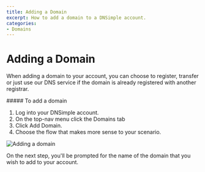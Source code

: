 ```yaml
---
title: Adding a Domain
excerpt: How to add a domain to a DNSimple account.
categories:
- Domains
---
```


# Adding a Domain

When adding a domain to your account, you can choose to register, transfer or just use our DNS service if the domain is already registered with another registrar.

<div class="section-steps" markdown="1">
##### To add a domain

1.  Log into your DNSimple account.
1.  On the top-nav menu click the <label>Domains</label> tab
1.  Click <label>Add Domain</label>.
1.  Choose the flow that makes more sense to your scenario.
</div>

![Adding a domain](/files/adding-a-domain.png)

On the next step, you'll be prompted for the name of the domain that you wish to add to your account.
